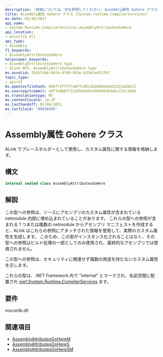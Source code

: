 ```yaml
---
description: '詳細については、次を参照してください: Assembly属性 Gohere クラス'
title: Assembly属性 Gohere クラス (System.runtime.compilerservices)
ms.date: 03/30/2017
api_name:
- System.Runtime.CompilerServices.AssemblyAttributesGoHere
api_location:
- mscorlib.dll
api_type:
- Assembly
f1_keywords:
- AssemblyAttributesGoHere
helpviewer_keywords:
- AssemblyAttributesGoHere type
- Alink API, AssemblyAttributesGoHere type
ms.assetid: 7b26fcb6-94f4-4f09-933e-b33efe451f4f
topic_type:
- apiref
ms.openlocfilehash: b95ff377f7fa0ffc85136dd69eb4a32121a50dc2
ms.sourcegitcommit: ddf7edb67715a5b9a45e3dd44536dabc153c1de0
ms.translationtype: MT
ms.contentlocale: ja-JP
ms.lasthandoff: 02/06/2021
ms.locfileid: "99638588"
---
```

# <a name="assemblyattributesgohere-class"></a>Assembly属性 Gohere クラス

ALink でプレースホルダーとして使用し、カスタム属性に関する情報を格納します。

## <a name="syntax"></a>構文

```csharp
internal sealed class AssemblyAttributesGoHere
```

## <a name="remarks"></a>解説

この型への参照は、ソースにアセンブリのカスタム属性が含まれている netmodule 内部に埋め込まれていることがあります。 これらの型への参照が含まれる 1 つまたは複数の  netmodule からアセンブリ マニフェストを作成すると、ALink はこれらの参照にアタッチされた情報を使用して、実際のカスタム属性を生成します。 このため、この型がインスタンス化されることはなく、その型への参照はビルド処理の一部としてのみ使用され、最終的なアセンブリでは使用されません。

この型への参照は、セキュリティに関連せず複数の用途を持たないカスタム属性を示します。

これらの型は、.NET Framework 内で "internal" とマークされ、名前空間に配置され <xref:System.Runtime.CompilerServices> ます。

## <a name="requirements"></a>要件

mscorlib.dll

## <a name="see-also"></a>関連項目

- [AssemblyAttributesGoHereM](assemblyattributesgoherem.md)
- [AssemblyAttributesGoHereS](assemblyattributesgoheres.md)
- [AssemblyAttributesGoHereSM](assemblyattributesgoheresm.md)
